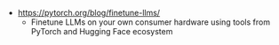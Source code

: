 

* https://pytorch.org/blog/finetune-llms/
    * Finetune LLMs on your own consumer hardware using tools from PyTorch and Hugging Face ecosystem